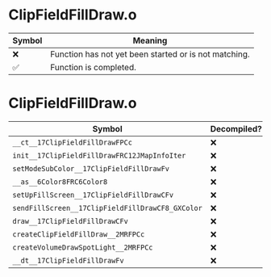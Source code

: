 # ClipFieldFillDraw.o
| Symbol | Meaning 
| ------------- | ------------- 
| :x: | Function has not yet been started or is not matching. 
| :white_check_mark: | Function is completed. 


# ClipFieldFillDraw.o
| Symbol | Decompiled? |
| ------------- | ------------- |
| `__ct__17ClipFieldFillDrawFPCc` | :x: |
| `init__17ClipFieldFillDrawFRC12JMapInfoIter` | :x: |
| `setModeSubColor__17ClipFieldFillDrawFv` | :x: |
| `__as__6Color8FRC6Color8` | :x: |
| `setUpFillScreen__17ClipFieldFillDrawCFv` | :x: |
| `sendFillScreen__17ClipFieldFillDrawCF8_GXColor` | :x: |
| `draw__17ClipFieldFillDrawCFv` | :x: |
| `createClipFieldFillDraw__2MRFPCc` | :x: |
| `createVolumeDrawSpotLight__2MRFPCc` | :x: |
| `__dt__17ClipFieldFillDrawFv` | :x: |
